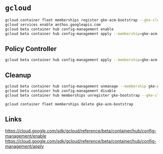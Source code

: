 # `gcloud`

```sh
gcloud container fleet memberships register gke-acm-bootstrap --gke-cluster=europe-west2/gke-acm-bootstrap --enable-workload-identity
gcloud services enable anthos.googleapis.com
gcloud beta container hub config-management enable
gcloud beta container hub config-management apply --membership=gke-acm-bootstrap --config=apply-spec.yaml
```

## Policy Controller

```sh
gcloud beta container hub config-management apply --membership=gke-acm-bootstrap --config=policy-controller-spec.yaml
```

## Cleanup

```sh
gcloud beta container hub config-management unmanage --membership gke-acm-bootstrap
gcloud beta container hub config-management disable
gcloud beta container hub memberships unregister gke-bootstrap --gke-cluster=europe-west2/gke-acm-bootstrap
```

```sh
gcloud container fleet memberships delete gke-acm-bootstrap
```

## Links

<https://cloud.google.com/sdk/gcloud/reference/beta/container/hub/config-management/enable>
<https://cloud.google.com/sdk/gcloud/reference/beta/container/hub/config-management/apply>
